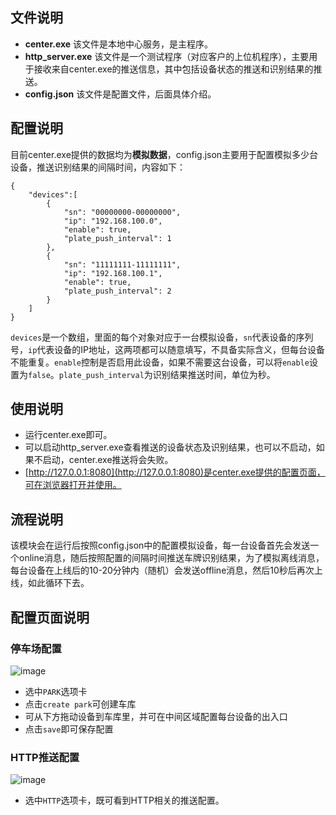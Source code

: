 ## 文件说明

- **center.exe** 该文件是本地中心服务，是主程序。
- **http_server.exe** 该文件是一个测试程序（对应客户的上位机程序），主要用于接收来自center.exe的推送信息，其中包括设备状态的推送和识别结果的推送。
- **config.json** 该文件是配置文件，后面具体介绍。

## 配置说明

目前center.exe提供的数据均为**模拟数据**，config.json主要用于配置模拟多少台设备，推送识别结果的间隔时间，内容如下：
```
{
    "devices":[
        {
            "sn": "00000000-00000000",
            "ip": "192.168.100.0",
            "enable": true,
            "plate_push_interval": 1
        },
        {
            "sn": "11111111-11111111",
            "ip": "192.168.100.1",
            "enable": true,
            "plate_push_interval": 2
        }
    ]
}
```
`devices`是一个数组，里面的每个对象对应于一台模拟设备，`sn`代表设备的序列号，`ip`代表设备的IP地址，这两项都可以随意填写，不具备实际含义，但每台设备不能重复。`enable`控制是否启用此设备，如果不需要这台设备，可以将`enable`设置为`false`。`plate_push_interval`为识别结果推送时间，单位为秒。

## 使用说明

- 运行center.exe即可。
- 可以启动http_server.exe查看推送的设备状态及识别结果，也可以不启动，如果不启动，center.exe推送将会失败。
- [http://127.0.0.1:8080](http://127.0.0.1:8080)是center.exe提供的配置页面，可在浏览器打开并使用。

## 流程说明

该模块会在运行后按照config.json中的配置模拟设备，每一台设备首先会发送一个online消息，随后按照配置的间隔时间推送车牌识别结果，为了模拟离线消息，每台设备在上线后的10-20分钟内（随机）会发送offline消息，然后10秒后再次上线，如此循环下去。

## 配置页面说明

### 停车场配置

![image](https://note.youdao.com/yws/public/resource/e0c7bb12d57ada0327870eee70ea2628/xmlnote/9F047F0B074C42FA9A25FC3DFAB92D71/9889)

- 选中`PARK`选项卡
- 点击`create park`可创建车库
- 可从下方拖动设备到车库里，并可在中间区域配置每台设备的出入口
- 点击`save`即可保存配置

### HTTP推送配置

![image](https://note.youdao.com/yws/public/resource/e0c7bb12d57ada0327870eee70ea2628/xmlnote/1DFB1E0A211C4378B7C5FAABBCA73989/9891)

- 选中`HTTP`选项卡，既可看到HTTP相关的推送配置。